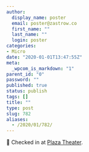 ```yaml
---
author:
  display_name: poster
  email: poster@zastrow.co
  first_name: ""
  last_name: ""
  login: poster
categories:
- Micro
date: "2020-01-01T13:47:55Z"
meta:
  _wpcom_is_markdown: "1"
parent_id: "0"
password: ""
published: true
status: publish
tags: []
title: ""
type: post
slug: 782
aliases:
  - /2020/01/782/
---
```

<p><span>📍</span> Checked in at <a href="http://foursquare.com/v/56f6dbab498e3357a5010d11">Plaza Theater</a>.</p>
